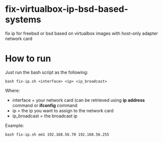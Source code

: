 # fix-virtualbox-ip-bsd-based-systems
fix ip for freebsd or bsd based on virtualbox images with host-only adapter network card

# How to run
Just run the bash script as the following:
```
bash fix-ip.sh <interface> <ip> <ip_broadcast>
```
Where:
* interface = your network card (can be retrieved using **ip address** command or **ifconfig** command
* ip = the ip you want to assign to the network card
* ip_broadcast = the broadcast ip

Example:
```
bash fix-ip.sh em1 192.168.56.70 192.168.56.255
```
